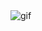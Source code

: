 <img src="https://media1.tenor.com/m/taAwoRxkjBIAAAAd/chinese-beaver.gif" alt="gif" style="vertical-align: middle;"/>
